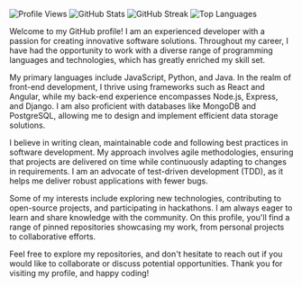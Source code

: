 ![Profile Views](https://komarev.com/ghpvc/?username=wilburnhahn8621&color=blue)
![GitHub Stats](https://github-readme-stats.vercel.app/api?username=wilburnhahn8621&show_icons=true&theme=radical)
![GitHub Streak](https://github-readme-streak-stats.herokuapp.com/?user=wilburnhahn8621&theme=radical)
![Top Languages](https://github-readme-stats.vercel.app/api/top-langs/?username=wilburnhahn8621&theme=radical&layout=compact)

Welcome to my GitHub profile! I am an experienced developer with a passion for creating innovative software solutions. Throughout my career, I have had the opportunity to work with a diverse range of programming languages and technologies, which has greatly enriched my skill set.

My primary languages include JavaScript, Python, and Java. In the realm of front-end development, I thrive using frameworks such as React and Angular, while my back-end experience encompasses Node.js, Express, and Django. I am also proficient with databases like MongoDB and PostgreSQL, allowing me to design and implement efficient data storage solutions.

I believe in writing clean, maintainable code and following best practices in software development. My approach involves agile methodologies, ensuring that projects are delivered on time while continuously adapting to changes in requirements. I am an advocate of test-driven development (TDD), as it helps me deliver robust applications with fewer bugs.

Some of my interests include exploring new technologies, contributing to open-source projects, and participating in hackathons. I am always eager to learn and share knowledge with the community. On this profile, you'll find a range of pinned repositories showcasing my work, from personal projects to collaborative efforts.

Feel free to explore my repositories, and don't hesitate to reach out if you would like to collaborate or discuss potential opportunities. Thank you for visiting my profile, and happy coding!
